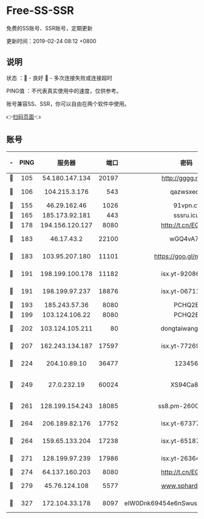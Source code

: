 # Free-SS-SSR

免费的SS账号、SSR账号，定期更新

更新时间：2019-02-24 08:12 +0800

## 说明

状态     ：🙂 - 良好 🙁 - 多次连接失败或连接超时

PING值   ：不代表真实使用中的速度，仅供参考。

账号兼容SS、SSR，你可以自由在两个软件中使用。

👉[扫码页面](https://liesauer.github.io/free-ss-ssr.github.io/)👈

## 账号

|-|PING|服务器|端口|密码|加密方式|区域|
|:----:|:----:|:-----:|-----:|:----:|:----:|:----:|
|🙂|105|54.180.147.134|20197|http://gggg.rocks|chacha20|KR|
|🙂|106|104.215.3.176|543|qazwsxedc|aes-256-gcm|JP|
|🙂|155|46.29.162.46|1026|91vpn.cf|rc4-md5|RU|
|🙂|165|185.173.92.181|443|sssru.icu|rc4-md5|RU|
|🙂|178|194.156.120.127|8080|http://t.cn/EGJIyrl|rc4-md5|RU|
|🙂|183|46.17.43.2|22100|wGQ4vA7D|aes-256-gcm|RU|
|🙂|183|103.95.207.180|11101|https://goo.gl/m1zu1p|chacha20-ietf|CN|
|🙂|191|198.199.100.178|11182|isx.yt-92086037|aes-256-cfb|US|
|🙂|191|198.199.97.237|18876|isx.yt-06711151|aes-256-cfb|US|
|🙂|193|185.243.57.36|8080|PCHQ2E|rc4-md5|US|
|🙂|199|103.124.106.22|8080|PCHQ2E|rc4-md5|US|
|🙂|202|103.124.105.211|80|dongtaiwang.com|aes-256-cfb|US|
|🙂|207|162.243.134.187|17597|isx.yt-77269149|aes-256-cfb|US|
|🙂|224|204.10.89.10|36477|123456|aes-256-cfb|US|
|🙂|249|27.0.232.19|60024|XS94Ca8K|xchacha20-ietf-poly1305|HK|
|🙂|261|128.199.154.243|18085|ss8.pm-26006115|aes-256-cfb|SG|
|🙂|264|206.189.82.176|17752|isx.yt-67377098|aes-256-cfb|SG|
|🙂|264|159.65.133.204|17238|isx.yt-65187427|aes-256-cfb|SG|
|🙂|271|128.199.97.239|17986|isx.yt-26364145|aes-256-cfb|SG|
|🙂|274|64.137.160.203|8080|http://t.cn/EGJIyrl|rc4-md5|CA|
|🙂|279|45.76.124.108|5577|www.sphard.com|aes-256-cfb|AU|
|🙂|327|172.104.33.178|8097|eIW0Dnk69454e6nSwuspv9DmS201tQ0D|aes-256-cfb|SG|
